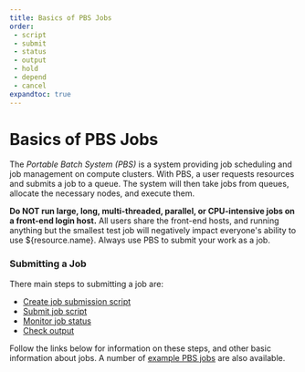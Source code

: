 ```yaml
---
title: Basics of PBS Jobs
order:
 - script
 - submit
 - status
 - output
 - hold
 - depend
 - cancel
expandtoc: true
---
```


# Basics of PBS Jobs

The *Portable Batch System (PBS)* is a system providing job scheduling and job management on compute clusters. With PBS, a user requests resources and submits a job to a queue. The system will then take jobs from queues, allocate the necessary nodes, and execute them.

**Do NOT run large, long, multi-threaded, parallel, or CPU-intensive jobs on a front-end login host.** All users share the front-end hosts, and running anything but the smallest test job will negatively impact everyone's ability to use ${resource.name}. Always use PBS to submit your work as a job. 

### Submitting a Job

There main steps to submitting a job are:

* [Create job submission script](script)
* [Submit job script](submit)
* [Monitor job status](status)
* [Check output](output)

Follow the links below for information on these steps, and other basic information about jobs. A number of [example PBS jobs](../examples) are also available.



